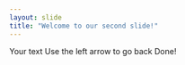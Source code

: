 ```yaml
---
layout: slide
title: "Welcome to our second slide!"
---
```

Your text
Use the left arrow to go back
Done!
